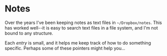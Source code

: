 # Notes

Over the years I've been keeping notes as text files in `~/Dropbox/notes`. This has worked well--it is easy to search text files in a file system, and I'm not bound to any structure.

Each _entry_ is small, and it helps me keep track of how to do something specific. Perhaps some of these pointers might help you...
